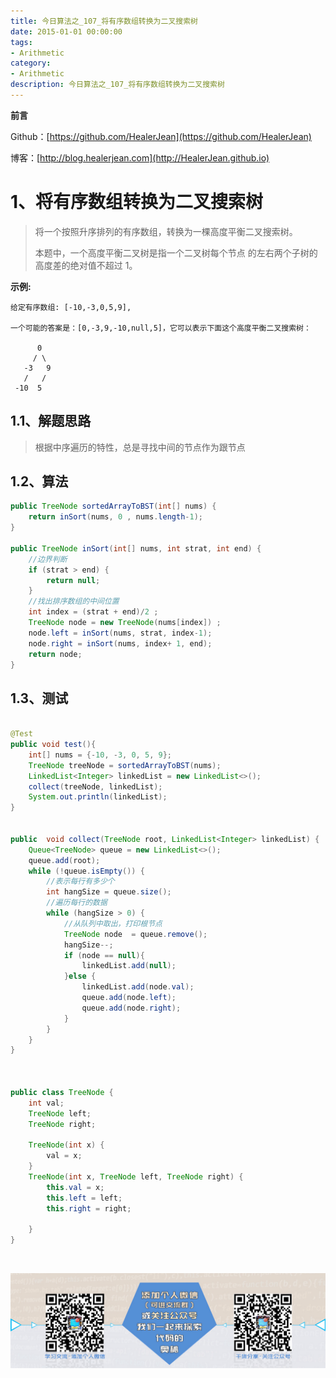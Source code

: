 ```yaml
---
title: 今日算法之_107_将有序数组转换为二叉搜索树
date: 2015-01-01 00:00:00
tags: 
- Arithmetic
category: 
- Arithmetic
description: 今日算法之_107_将有序数组转换为二叉搜索树
---
```


**前言**     

 Github：[https://github.com/HealerJean](https://github.com/HealerJean)         

 博客：[http://blog.healerjean.com](http://HealerJean.github.io)          



# 1、将有序数组转换为二叉搜索树
> 将一个按照升序排列的有序数组，转换为一棵高度平衡二叉搜索树。    
>
> 本题中，一个高度平衡二叉树是指一个二叉树每个节点 的左右两个子树的高度差的绝对值不超过 1。
>

**示例:**

    给定有序数组: [-10,-3,0,5,9],
    
    一个可能的答案是：[0,-3,9,-10,null,5]，它可以表示下面这个高度平衡二叉搜索树：
    
          0
         / \
       -3   9
       /   /
     -10  5


## 1.1、解题思路 

>  根据中序遍历的特性，总是寻找中间的节点作为跟节点



## 1.2、算法

```java
public TreeNode sortedArrayToBST(int[] nums) {
    return inSort(nums, 0 , nums.length-1);
}

public TreeNode inSort(int[] nums, int strat, int end) {
    //边界判断
    if (strat > end) {
        return null;
    }
    //找出排序数组的中间位置
    int index = (strat + end)/2 ;
    TreeNode node = new TreeNode(nums[index]) ;
    node.left = inSort(nums, strat, index-1);
    node.right = inSort(nums, index+ 1, end);
    return node;
}
```




## 1.3、测试 

```java

@Test
public void test(){
    int[] nums = {-10, -3, 0, 5, 9};
    TreeNode treeNode = sortedArrayToBST(nums);
    LinkedList<Integer> linkedList = new LinkedList<>();
    collect(treeNode, linkedList);
    System.out.println(linkedList);
}


public  void collect(TreeNode root, LinkedList<Integer> linkedList) {
    Queue<TreeNode> queue = new LinkedList<>();
    queue.add(root);
    while (!queue.isEmpty()) {
        //表示每行有多少个
        int hangSize = queue.size();
        //遍历每行的数据
        while (hangSize > 0) {
            //从队列中取出，打印根节点
            TreeNode node  = queue.remove();
            hangSize--;
            if (node == null){
                linkedList.add(null);
            }else {
                linkedList.add(node.val);
                queue.add(node.left);
                queue.add(node.right);
            }
        }
    }
}



public class TreeNode {
    int val;
    TreeNode left;
    TreeNode right;

    TreeNode(int x) {
        val = x;
    }
    TreeNode(int x, TreeNode left, TreeNode right) {
        this.val = x;
        this.left = left;
        this.right = right;

    }
}
```



​          

![ContactAuthor](https://raw.githubusercontent.com/HealerJean/HealerJean.github.io/master/assets/img/artical_bottom.jpg)



<link rel="stylesheet" href="https://unpkg.com/gitalk/dist/gitalk.css">

<script src="https://unpkg.com/gitalk@latest/dist/gitalk.min.js"></script> 
<div id="gitalk-container"></div>    
 <script type="text/javascript">
    var gitalk = new Gitalk({
		clientID: `1d164cd85549874d0e3a`,
		clientSecret: `527c3d223d1e6608953e835b547061037d140355`,
		repo: `HealerJean.github.io`,
		owner: 'HealerJean',
		admin: ['HealerJean'],
		id: 'tpVkKnRPQz9Usge0',
    });
    gitalk.render('gitalk-container');
</script> 
